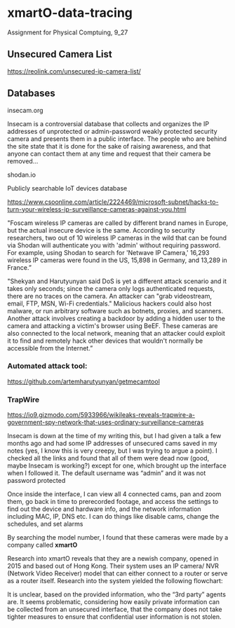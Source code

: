 # xmartO-data-tracing
Assignment for Physical Comptuing, 9_27

## Unsecured Camera List 

https://reolink.com/unsecured-ip-camera-list/

## Databases 

insecam.org 

Insecam is a controversial database that collects and organizes the IP addresses of unprotected or admin-password weakly protected security camera and presents them in a public interface. The people who are behind the site state that it is done for the sake of raising awareness, and that anyone can contact them at any time and request that their camera be removed… 

shodan.io 

Publicly searchable IoT devices database


https://www.csoonline.com/article/2224469/microsoft-subnet/hacks-to-turn-your-wireless-ip-surveillance-cameras-against-you.html

"Foscam wireless IP cameras are called by different brand names in Europe, but the actual insecure device is the same. According to security researchers, two out of 10 wireless IP cameras in the wild that can be found via Shodan will authenticate you with 'admin' without requiring password. For example, using Shodan to search for 'Netwave IP Camera,' 16,293 wireless IP cameras were found in the US, 15,898 in Germany, and 13,289 in France.”

"Shekyan and Harutyunyan said DoS is yet a different attack scenario and it takes only seconds; since the camera only logs authenticated requests, there are no traces on the camera. An attacker can "grab videostream, email, FTP, MSN, Wi-Fi credentials." Malicious hackers could also host malware, or run arbitrary software such as botnets, proxies, and scanners. Another attack involves creating a backdoor by adding a hidden user to the camera and attacking a victim's browser using BeEF. These cameras are also connected to the local network, meaning that an attacker could exploit it to find and remotely hack other devices that wouldn't normally be accessible from the Internet.”

### Automated attack tool: 

https://github.com/artemharutyunyan/getmecamtool

### TrapWire 

https://io9.gizmodo.com/5933966/wikileaks-reveals-trapwire-a-government-spy-network-that-uses-ordinary-surveillance-cameras


Insecam is down at the time of my writing this, but I had given a talk a few months ago and had some IP addresses of unsecured cams saved in my notes (yes, I know this is very creepy, but I was trying to argue a point). I checked all the links and found that all of them were dead now (good, maybe Insecam is working?) except for one, which brought up the interface when I followed it. The default username was “admin” and it was not password protected 


Once inside the interface, I can view all 4 connected cams, pan and zoom them, go back in time to prerecorded footage, and access the settings to find out the device and hardware info, and the network information including MAC, IP, DNS etc. I can do things like disable cams, change the schedules, and set alarms


By searching the model number, I found that these cameras were made by a company called **xmartO**



Research into xmartO reveals that they are a newish company, opened in 2015 and based out of Hong Kong. Their system uses an IP camera/ NVR (Network Video Receiver) model that can either connect to a router or serve as a router itself. Research into the system yielded the following flowchart: 

It is unclear, based on the provided information, who the “3rd party” agents are. It seems problematic, considering how easily private information can be collected from an unsecured interface, that the company does not take tighter measures to ensure that confidential user information is not stolen. 



